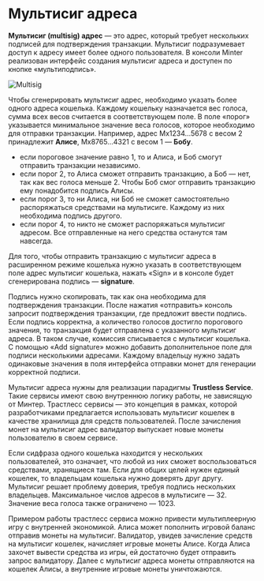 # Мультисиг адреса

**Мультисиг (multisig) адрес** — это адрес, который требует нескольких подписей для подтверждения транзакции. Мультисиг подразумевает доступ к адресу имеет более одного пользователя. В консоли Minter реализован интерфейс создания мультисиг адреса и доступен по кнопке «мультиподпись».

![Multisig](/img/docs/multisig.jpg)

Чтобы сгенерировать мультисиг адрес, необходимо указать более одного адреса кошелька. Каждому кошельку назначается вес голоса, сумма всех весов считается в соответствующем поле. В поле «порог» указывается минимальное значение веса голосов, которое необходимо для отправки транзакции. Например, адрес Mx1234...5678 с весом 2 принадлежит **Алисе**, Mx8765...4321 с весом 1 — **Бобу**.

- если пороговое значение равно 1, то и Алиса, и Боб смогут отправить транзакции независимо.
- если порог 2, то Алиса сможет отправить транзакцию, а Боб — нет, так как вес голоса меньше 2. Чтобы Боб смог отправить транзакцию ему понадобится подпись Алисы.
- если порог 3, то ни Алиса, ни Боб не сможет самостоятельно распоряжаться средствами на мультисиге. Каждому из них необходима подпись другого.
- если порог 4, то никто не сможет распоряжаться мультисиг адресом. Все отправленные на него средства останутся там навсегда.

Для того, чтобы отправить транзакцию с мультисиг адреса в расширенном режиме кошелька нужно указать в соответствующем поле адрес мультисиг кошелька, нажать «Sign» и в консоле будет сгенерирована подпись — **signature**.

Подпись нужно скопировать, так как она необходима для подтверждения транзакции. После нажатия «отправить» консоль запросит подтверждения транзакции, где предложит ввести подпись. Если подпись корректна, а количество голосов достигло порогового значения, то транзакция будет отправлена с указанного мультисиг адреса. В таком случае, комиссия списывается с мультисиг кошелька. С помощью «Add signature» можно добавить дополнительное поле для подписи несколькими адресами. Каждому владельцу нужно задать одинаковые значения в поля интерфейса отправки монет для генерации корректной подписи.

Мультисиг адреса нужны для реализации парадигмы **Trustless Service**. Такие сервисы имеют свою внутреннюю логику работы, не зависящую от Минтер. Трастлесс сервисы — это концепция в рамках, которой разработчиками предлагается использовать мультисиг кошелек в качестве хранилища для средств пользователей. После зачисления монет на мультисиг адрес валидатор выпускает новые монеты пользователю в своем сервисе.

Если сидфраза одного кошелька находится у нескольких пользователей, это означает, что любой из них сможет воспользоваться средствами, хранящиеся там. Если для общих целей нужен единый кошелек, то владельцам кошелька нужно доверять друг другу. Мультисиг решает проблему доверия, требуя подпись нескольких владельцев. Максимальное числов адресов в мультисиге — 32. Значение веса голоса также ограничено — 1023.

Примером работы трастлесс сервиса можно привести мультиплеерную игру с внутренней экономикой. Алиса может пополнить игровой баланс отправив монеты на мультисиг. Валидатор, увидев зачисление средств на мультисиг кошелек, начисляет игровые монеты Алисе. Когда Алиса захочет вывести средства из игры, ей достаточно будет отправить запрос валидатору. Далее с мультисиг адреса монеты отправляются на кошелек Алисы, а внутренние игровые монеты уничтожаются.
